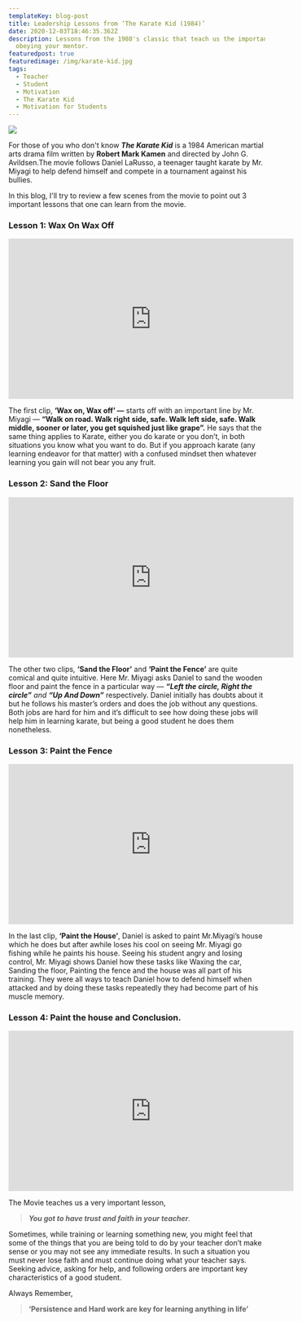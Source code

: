 ```yaml
---
templateKey: blog-post
title: Leadership Lessons from ‘The Karate Kid (1984)’
date: 2020-12-03T18:46:35.362Z
description: Lessons from the 1980's classic that teach us the importance of
  obeying your mentor.
featuredpost: true
featuredimage: /img/karate-kid.jpg
tags:
  - Teacher
  - Student
  - Motivation
  - The Karate Kid
  - Motivation for Students
---
```

![](https://cdn-images-1.medium.com/max/716/0*Dxltjo64vzqVL8bZ.jpg)

For those of you who don't know ***The Karate Kid*** is a 1984 American martial arts drama film written by **Robert Mark Kamen** and directed by John G. Avildsen.The movie follows Daniel LaRusso, a teenager taught karate by Mr. Miyagi to help defend himself and compete in a tournament against his bullies.

In this blog, I'll try to review a few scenes from the movie to point out 3 important lessons that one can learn from the movie.

### Lesson 1: Wax On Wax Off

<iframe width="560" height="315" src="https://www.youtube.com/embed/SMCsXl9SGgY" frameborder="0" allow="accelerometer; autoplay; clipboard-write; encrypted-media; gyroscope; picture-in-picture" allowfullscreen></iframe>

The first clip, **‘Wax on, Wax off’ —** starts off with an important line by Mr. Miyagi — **“Walk on road. Walk right side, safe. Walk left side, safe. Walk middle, sooner or later, you get squished just like grape”.** He says that the same thing applies to Karate, either you do karate or you don’t, in both situations you know what you want to do. But if you approach karate (any learning endeavor for that matter) with a confused mindset then whatever learning you gain will not bear you any fruit.

### Lesson 2: Sand the Floor

<iframe width="560" height="315" src="https://www.youtube.com/embed/__qOY9hcm64" frameborder="0" allow="accelerometer; autoplay; clipboard-write; encrypted-media; gyroscope; picture-in-picture" allowfullscreen></iframe>

The other two clips, **‘Sand the Floor’** and **‘Paint the Fence’** are quite comical and quite intuitive. Here Mr. Miyagi asks Daniel to sand the wooden floor and paint the fence in a particular way — ***“Left the circle, Right the circle”** and **“Up And Down”*** respectively. Daniel initially has doubts about it but he follows his master’s orders and does the job without any questions. Both jobs are hard for him and it’s difficult to see how doing these jobs will help him in learning karate, but being a good student he does them nonetheless.

### Lesson 3: Paint the Fence

<iframe width="560" height="315" src="https://www.youtube.com/embed/R37pbIySnjg" frameborder="0" allow="accelerometer; autoplay; clipboard-write; encrypted-media; gyroscope; picture-in-picture" allowfullscreen></iframe>

In the last clip, **‘Paint the House’**, Daniel is asked to paint Mr.Miyagi’s house which he does but after awhile loses his cool on seeing Mr. Miyagi go fishing while he paints his house. Seeing his student angry and losing control, Mr. Miyagi shows Daniel how these tasks like Waxing the car, Sanding the floor, Painting the fence and the house was all part of his training. They were all ways to teach Daniel how to defend himself when attacked and by doing these tasks repeatedly they had become part of his muscle memory.

### Lesson 4: Paint the house and Conclusion. 

<iframe width="560" height="315" src="https://www.youtube.com/embed/9dZGWSRsvn8" frameborder="0" allow="accelerometer; autoplay; clipboard-write; encrypted-media; gyroscope; picture-in-picture" allowfullscreen></iframe>

The Movie teaches us a very important lesson,

> ***You got to have trust and faith in your teacher**.*

Sometimes, while training or learning something new, you might feel that some of the things that you are being told to do by your teacher don’t make sense or you may not see any immediate results. In such a situation you must never lose faith and must continue doing what your teacher says. Seeking advice, asking for help, and following orders are important key characteristics of a good student.

Always Remember,

> **‘Persistence and Hard work are key for learning anything in life’**